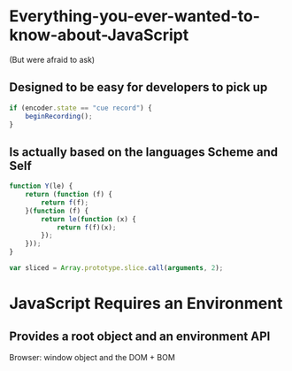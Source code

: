 Everything-you-ever-wanted-to-know-about-JavaScript
===================================================

(But were afraid to ask)


## Designed to be easy for developers to pick up  

```javascript
if (encoder.state == "cue record") {
    beginRecording();
}
```

## Is actually based on the languages Scheme and Self  

```javascript
function Y(le) {
    return (function (f) {
        return f(f);
    }(function (f) {
        return le(function (x) {
            return f(f)(x);
        });
    }));
}

var sliced = Array.prototype.slice.call(arguments, 2);
```

# JavaScript Requires an Environment  

## Provides a root object and an environment API

Browser: window object and the DOM + BOM 
